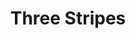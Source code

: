 ---
inv_num: 2018-013
add_credit:
url: 2018-013-three-stripes
title: Three Stripes
year: '2018'
display_year: '2018'
medium: Inkjet on canvas (x3)
dims: 108 x 36 in
pitch:
ps:
live_url:
youtube:
related_code:
subheading:
download:
commission:
layout: things-i-made
---